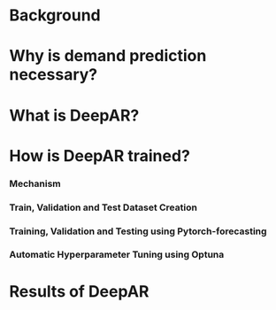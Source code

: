 # Background

# Why is demand prediction necessary?

# What is DeepAR?

# How is DeepAR trained?

### Mechanism

### Train, Validation and Test Dataset Creation

### Training, Validation and Testing using Pytorch-forecasting

### Automatic Hyperparameter Tuning using Optuna

# Results of DeepAR

